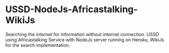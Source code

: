 # USSD-NodeJs-Africastalking-WikiJs
 Searching the internet for information without internet connection. USSD using Africastalking Service with NodeJs server running on Heroku, WikiJs for the search implementation.
